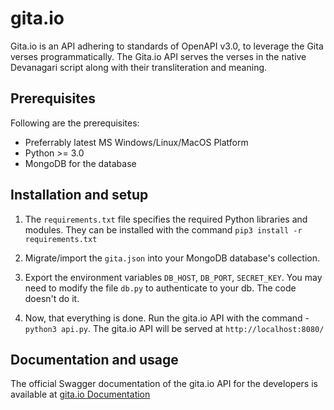 # gita.io
Gita.io is an API adhering to standards of OpenAPI v3.0, to leverage the Gita verses programmatically. The Gita.io API serves the verses in the native Devanagari script along with their transliteration and meaning.

## Prerequisites

Following are the prerequisites:

- Preferrably latest MS Windows/Linux/MacOS Platform
- Python >= 3.0
- MongoDB for the database

## Installation and setup

1.  The `requirements.txt` file specifies the required Python libraries and modules. They can be installed with the command `pip3 install -r requirements.txt`

2. Migrate/import the `gita.json` into your MongoDB database's collection.

3. Export the environment variables `DB_HOST`, `DB_PORT`, `SECRET_KEY`. You may need to modify the file `db.py` to authenticate to your db. The code doesn't do it.

4. Now, that everything is done. Run the gita.io API with the command - `python3 api.py`. The gita.io API will be served at `http://localhost:8080/`

## Documentation and usage

The official Swagger documentation of the gita.io API for the developers is available at [gita.io Documentation](https://app.swaggerhub.com/apis-docs/AxiomSamarth/gita.io/1.0.0)